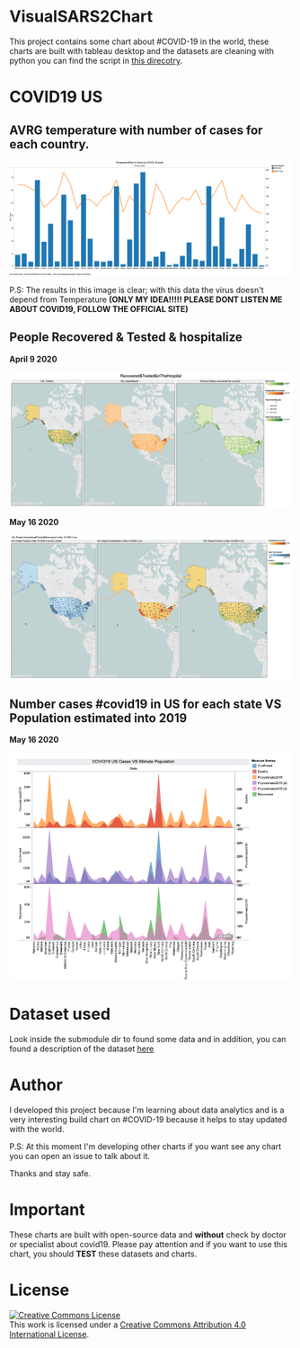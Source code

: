 # VisualSARS2Chart

This project contains some chart about #COVID-19 in the world, these charts are built with tableau desktop and the datasets are cleaning with python
you can find the script in [this direcotry](src/pyvcs-filter).

# COVID19 US

## AVRG temperature with number of cases for each country.

![](subproject/covid19_us/PUB_TemperatureFilter&Contry_COVID-19-world.png)

P.S: The results in this image is clear; with this data the virus doesn't depend from Temperature **(ONLY MY IDEA!!!!! PLEASE DONT LISTEN ME ABOUT COVID19, FOLLOW THE OFFICIAL SITE)**

## People Recovered & Tested & hospitalize

**April 9 2020**

![](subproject/covid19_us/Recovered&Tested&inTheHospital_April_9.png)

**May 16 2020**

![](subproject/covid19_us/Recovered&Tested&inTheHospital_May_15.png)

## Number cases #covid19 in US for each state **VS** Population estimated into 2019

**May 16 2020**

![](subproject/covid19_us/CasesVsPopulation/May_16_2020.png)

# Dataset used

Look inside the submodule dir to found some data and in addition, you can found a description of the dataset [here](data/README.md)

# Author

I developed this project because I'm learning about data analytics and is a very interesting build chart on #COVID-19 because it helps to stay updated with the world.

P.S: At this moment I'm developing other charts if you want see any chart you can open an issue to talk about it.

Thanks and stay safe.

# Important

These charts are built with open-source data and **without** check by doctor or specialist about covid19. Please pay attention and if you want to use this chart, you should **TEST** these datasets and charts.

# License

<a rel="license" href="http://creativecommons.org/licenses/by/4.0/"><img alt="Creative Commons License" style="border-width:0" src="https://i.creativecommons.org/l/by/4.0/88x31.png" /></a><br />This work is licensed under a <a rel="license" href="http://creativecommons.org/licenses/by/4.0/">Creative Commons Attribution 4.0 International License</a>.
